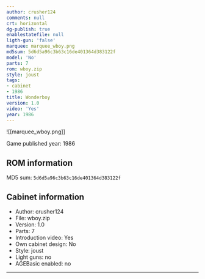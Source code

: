 ```yaml
---
author: crusher124
comments: null
crt: horizontal
dg-publish: true
enablestatefile: null
ligth-gun: 'false'
marquee: marquee_wboy.png
md5sum: 5d6d5a96c3b63c16de401364d383122f
model: 'No'
parts: 7
rom: wboy.zip
style: joust
tags:
- cabinet
- 1986
title: Wonderboy
version: 1.0
video: 'Yes'
year: 1986
---
```


![[marquee_wboy.png]]

Game published year: 1986

## ROM information

MD5 sum: `5d6d5a96c3b63c16de401364d383122f` 

## Cabinet information

- Author: crusher124
- File: wboy.zip
- Version: 1.0
- Parts: 7
- Introduction video: Yes
- Own cabinet design: No
- Style: joust
- Light guns: no
- AGEBasic enabled: no

---
